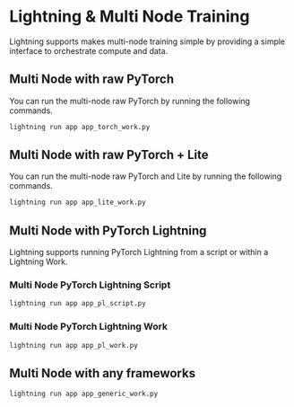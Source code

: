 # Lightning & Multi Node Training

Lightning supports makes multi-node training simple by providing a simple interface to orchestrate compute and data.

## Multi Node with raw PyTorch

You can run the multi-node raw PyTorch by running the following commands.

```bash
lightning run app app_torch_work.py
```

## Multi Node with raw PyTorch + Lite

You can run the multi-node raw PyTorch and Lite by running the following commands.

```bash
lightning run app app_lite_work.py
```

## Multi Node with PyTorch Lightning

Lightning supports running PyTorch Lightning from a script or within a Lightning Work.

### Multi Node PyTorch Lightning Script

```bash
lightning run app app_pl_script.py
```

### Multi Node PyTorch Lightning Work

```bash
lightning run app app_pl_work.py
```

## Multi Node with any frameworks

```bash
lightning run app app_generic_work.py
```
